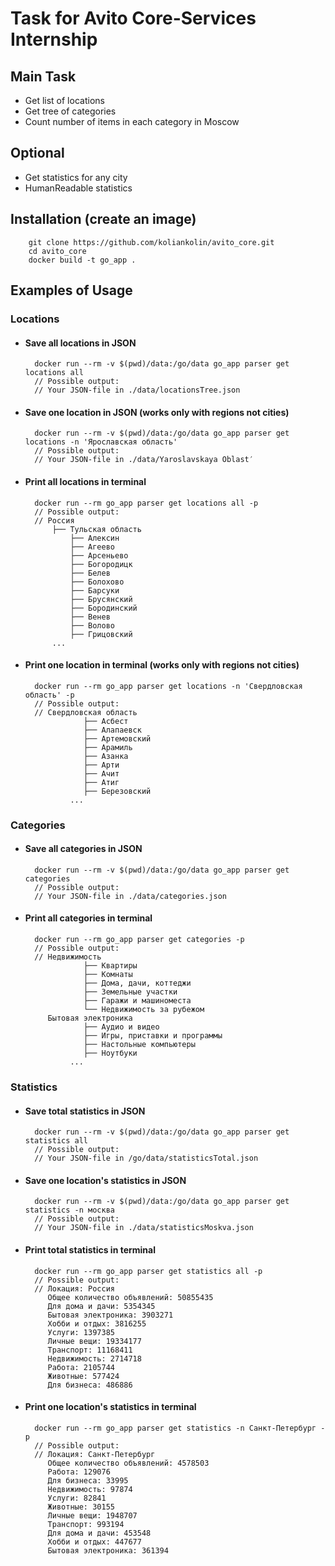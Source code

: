 # Task for Avito Core-Services Internship

## Main Task

* Get list of locations
* Get tree of categories
* Count number of items in each category in Moscow

## Optional

* Get statistics for any city
* HumanReadable statistics

## Installation (create an image)

        git clone https://github.com/koliankolin/avito_core.git
        cd avito_core
        docker build -t go_app .
        
## Examples of Usage

### Locations

* #### Save all locations in JSON
        docker run --rm -v $(pwd)/data:/go/data go_app parser get locations all
        // Possible output:
        // Your JSON-file in ./data/locationsTree.json
        
* #### Save one location in JSON (works only with regions not cities)
        docker run --rm -v $(pwd)/data:/go/data go_app parser get locations -n 'Ярославская область'
        // Possible output:
        // Your JSON-file in ./data/Yaroslavskaya Oblast′

* #### Print all locations in terminal
        docker run --rm go_app parser get locations all -p
        // Possible output:
        // Россия
           	├── Тульская область
           		├── Алексин
           		├── Агеево
           		├── Арсеньево
           		├── Богородицк
           		├── Белев
           		├── Болохово
           		├── Барсуки
           		├── Брусянский
           		├── Бородинский
           		├── Венев
           		├── Волово
           		├── Грицовский
           	...

* #### Print one location in terminal (works only with regions not cities)
        docker run --rm go_app parser get locations -n 'Свердловская область' -p
        // Possible output:
        // Свердловская область
                   ├── Асбест
                   ├── Алапаевск
                   ├── Артемовский
                   ├── Арамиль
                   ├── Азанка
                   ├── Арти
                   ├── Ачит
                   ├── Атиг
                   ├── Березовский
                ... 

### Categories

* #### Save all categories in JSON
        docker run --rm -v $(pwd)/data:/go/data go_app parser get categories
        // Possible output:
        // Your JSON-file in ./data/categories.json
        
* #### Print all categories in terminal
        docker run --rm go_app parser get categories -p
        // Possible output:
        // Недвижимость
                   ├── Квартиры
                   ├── Комнаты
                   ├── Дома, дачи, коттеджи
                   ├── Земельные участки
                   ├── Гаражи и машиноместа
                   └── Недвижимость за рубежом
           Бытовая электроника
                   ├── Аудио и видео
                   ├── Игры, приставки и программы
                   ├── Настольные компьютеры
                   ├── Ноутбуки
                ...

### Statistics

* #### Save total statistics in JSON
        docker run --rm -v $(pwd)/data:/go/data go_app parser get statistics all
        // Possible output:
        // Your JSON-file in /go/data/statisticsTotal.json

* #### Save one location's statistics in JSON
        docker run --rm -v $(pwd)/data:/go/data go_app parser get statistics -n москва
        // Possible output:
        // Your JSON-file in ./data/statisticsMoskva.json

* #### Print total statistics in terminal
        docker run --rm go_app parser get statistics all -p
        // Possible output:
        // Локация: Россия
           Общее количество объявлений: 50855435
           Для дома и дачи: 5354345
           Бытовая электроника: 3903271
           Хобби и отдых: 3816255
           Услуги: 1397385
           Личные вещи: 19334177
           Транспорт: 11168411
           Недвижимость: 2714718
           Работа: 2105744
           Животные: 577424
           Для бизнеса: 486886

     
* #### Print one location's statistics in terminal
        docker run --rm go_app parser get statistics -n Санкт-Петербург -p
        // Possible output:
        // Локация: Санкт-Петербург
           Общее количество объявлений: 4578503
           Работа: 129076
           Для бизнеса: 33995
           Недвижимость: 97874
           Услуги: 82841
           Животные: 30155
           Личные вещи: 1948707
           Транспорт: 993194
           Для дома и дачи: 453548
           Хобби и отдых: 447677
           Бытовая электроника: 361394
           
